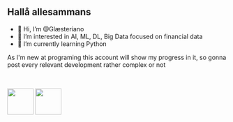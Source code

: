 ## Hallå allesammans

- 👋 Hi, I’m @Glæsteriano
- 👀 I’m interested in AI, ML, DL, Big Data focused on financial data
- 🌱 I’m currently learning Python

As I'm new at programing this account will show my progress in it, so gonna post every relevant development rather complex or not

##

</div>
<div style="display: inline_block"><br>
<img height="60" width="60" src= "https://cdn.jsdelivr.net/gh/devicons/devicon/icons/python/python-original-wordmark.svg" />
<img height='60' width="60" src="https://cdn.jsdelivr.net/gh/devicons/devicon/icons/jupyter/jupyter-original-wordmark.svg" />
</div>          
          
<!---
Glasteriano/Glasteriano is a ✨ special ✨ repository because its `README.md` (this file) appears on your GitHub profile.
You can click the Preview link to take a look at your changes.
--->
